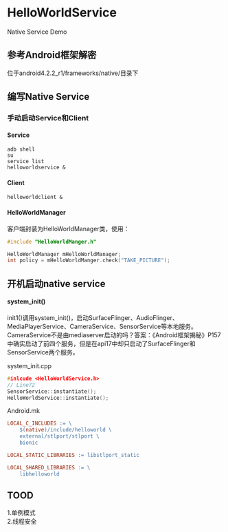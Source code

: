 # HelloWorldService
Native Service Demo

## 参考Android框架解密

位于android4.2.2_r1/frameworks/native/目录下<br>

## 编写Native Service


### 手动启动Service和Client
#### Service
```
adb shell
su
service list
helloworldservice &
```

#### Client
```
helloworldclient &
```

#### HelloWorldManager
客户端封装为HelloWorldManager类，使用：
```cpp
#include "HelloWorldManger.h"

HelloWorldManager mHelloWorldManager;
int policy = mHelloWorldManger.check("TAKE_PICTURE");

```

## 开机启动native service
#### system_init()
init1()调用system_init()，启动SurfaceFlinger、AudioFlinger、MediaPlayerService、CameraService、SensorService等本地服务。<br>
CameraService不是由mediaserver启动的吗？答案：《Android框架揭秘》P157中确实启动了前四个服务，但是在api17中却只启动了SurfaceFlinger和SensorService两个服务。<br>

system_init.cpp<br>
```cpp
#inlcude <HelloWorldService.h>
// Line72
SensorService::instantiate();
HelloWorldService::instantiate();
```

Android.mk<br>
```mk
LOCAL_C_INCLUDES := \
    $(native)/include/helloworld \
    external/stlport/stlport \
    bionic

LOCAL_STATIC_LIBRARIES := libstlport_static

LOCAL_SHARED_LIBRARIES := \
    libhelloworld
```


## TOOD
  1.单例模式<br>
  2.线程安全<br>
